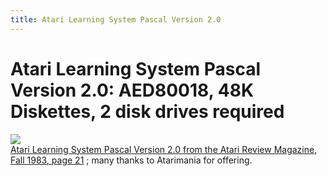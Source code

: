 ```yaml
---
title: Atari Learning System Pascal Version 2.0
---
```

# Atari Learning System Pascal Version 2.0: AED80018, 48K Diskettes, 2 disk drives required  
  
![](attachments/Pascal_2.0.jpg)  
[Atari Learning System Pascal Version 2.0 from the Atari Review Magazine, Fall 1983, page 21](http://www.atarimania.com/catalog-atari-atari-usa-review-fall-83_415_8.html) ; many thanks to Atarimania for offering.  
  
